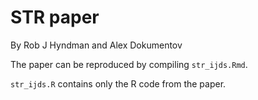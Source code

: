 # STR paper

By Rob J Hyndman and Alex Dokumentov

The paper can be reproduced by compiling `str_ijds.Rmd`.

`str_ijds.R` contains only the R code from the paper.
